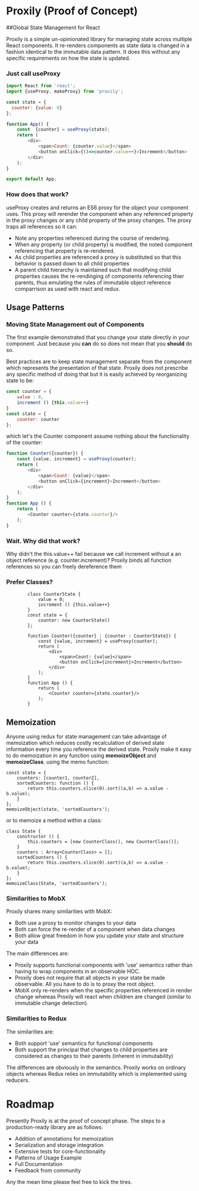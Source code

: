 # Proxily (Proof of Concept)

##Global State Management for React

Proxily is a simple un-opinionated library for managing state across multiple React components.  It re-renders components as state data is changed in a fashion identical to the immutable data pattern.  It does this without any specific requirements on how the state is updated.
### Just call useProxy

```javascript
import React from 'react';
import {useProxy, makeProxy} from 'proxily';

const state = {
  counter: {value: 0}
};

function App() {
    const  {counter} = useProxy(state);
    return (
        <div>
            <span>Count: {counter.value}</span>
            <button onClick={()=>counter.value++}>Increment</button>
        </div>
    );
}

export default App;
```
### How does that work?

useProxy creates and returns an ES6 proxy for the object your component uses. This proxy will rerender the component when any referenced property in the proxy changes or any child property of the proxy changes.  The proxy traps all references so it can:

* Note any properties referenced during the course of rendering.
* When any property (or child property) is modified, the noted component referencing that property is re-rendered.
* As child properties are referenced a proxy is substituted so that this behavior is passed down to all child properties
* A parent child hierarchy is maintained such that modifying child properties causes the re-rendinging of components referencing thier parents, thus emulating the rules of immutable object reference comparrison as used with react and redux.

## Usage Patterns

### Moving State Management out of Components
The first example demonstrated that you change your state directly in your component.  Just because you **can** do so does not mean that you **should** do so.

Best practices are to keep state management separate from the component which represents the presentation of that state.  Proxily does not prescribe any specific method of doing that but it is easily achieved by reorganizing state to be:

```javascript
const counter = {
    value : 0,
    increment () {this.value++}
}
const state = {
    counter: counter
};
```
which let's the Counter component assume nothing about the functionality of the counter:
```javascript
function Counter({counter}) {
    const {value, increment} = useProxy(counter);
    return (
        <div>
            <span>Count: {value}</span>
            <button onClick={increment}>Increment</button>
        </div>
    );
}
function App () {
    return (
        <Counter counter={state.counter}/>
    );
}
```
### Wait. Why did that work?
Why didn't the this.value++ fail because we call increment without a an object reference (e.g. counter.increment)? Proxily binds all function references so you can freely dereference them  
### Prefer Classes?
```
        class CounterState {
            value = 0;
            increment () {this.value++}
        }
        const state = {
            counter: new CounterState()
        };

        function Counter({counter} : {counter : CounterState}) {
            const {value, increment} = useProxy(counter);
            return (
                <div>
                    <span>Count: {value}</span>
                    <button onClick={increment}>Increment</button>
                </div>
            );
        }
        function App () {
            return (
                <Counter counter={state.counter}/>
            );
        }

```
## Memoization
Anyone using redux for state management can take advantage of memoization which reduces costly recalculation of derived state information every time you reference the derived state.  Proxily make it easy to do memoization in any function using **memoizeObject** and **memoizeClass**. using the memo function:
```
const state = {
    counters: [counter1, counter2],
    sortedCounters: function () {
        return this.counters.slice(0).sort((a,b) => a.value - b.value);
    }
};
memoizeObject(state, 'sortedCounters'); 
```
or to memoize a method within a class:
```
class State {
    constructor () {
        this.counters = [new CounterClass(), new CounterClass()];
    }
    counters : Array<CounterClass> = [];
    sortedCounters () {
        return this.counters.slice(0).sort((a,b) => a.value - b.value);
    }
};
memoizeClass(State, 'sortedCounters');
```
### Similarities to MobX
Proxily shares many similarities with MobX:
* Both use a proxy to monitor changes to your data
* Both can force the re-render of a component when data changes
* Both allow great freedom in how you update your state and structure your data

The main differences are:
* Proxily supports functional components with 'use' semantics rather than having to wrap components in an observable HOC.
* Proxily does not require that all objects in your state be made observable.  All you have to do is to proxy the root object. 
* MobX only re-renders when the specific properties referenced in render change whereas Proxily will react when children are changed (similar to immutable change detection).
### Similarities to Redux
The similarities are:
* Both support 'use' semantics for functional components
* Both support the principal that changes to child properties are considered as changes to their parents (inherent in immutability)

The differences are obviously in the semantics.  Proxily works on ordinary objects whereas Redux relies on immutability which is implemented using reducers.
# Roadmap
Presently Proxily is at the proof of concept phase.  The steps to a production-ready library are as follows:
* Addition of annotations for memoization
* Serialization and storage integration
* Extensive tests for core-functionality
* Patterns of Usage Example
* Full Documentation
* Feedback from community

Any the mean time please feel free to kick the tires.


